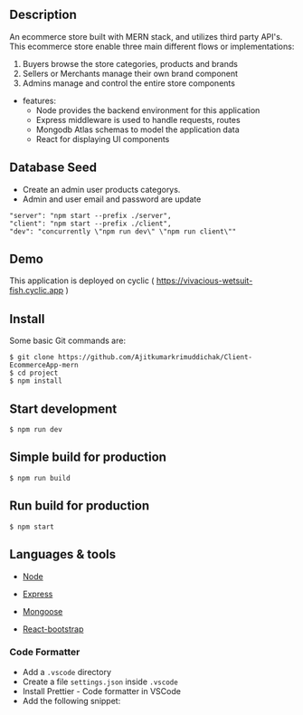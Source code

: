 ## Description

An ecommerce store built with MERN stack, and utilizes third party API's. This ecommerce store enable three main different flows or implementations:

1. Buyers browse the store categories, products and brands
2. Sellers or Merchants manage their own brand component
3. Admins manage and control the entire store components 


* features:
  * Node provides the backend environment for this application
  * Express middleware is used to handle requests, routes
  * Mongodb Atlas schemas to model the application data
  * React for displaying UI components
  


## Database Seed

* Create an admin user products categorys.
* Admin and user email and password are update 
  

```
"server": "npm start --prefix ./server",
"client": "npm start --prefix ./client",
"dev": "concurrently \"npm run dev\" \"npm run client\""
```

## Demo

This application is deployed on cyclic ( https://vivacious-wetsuit-fish.cyclic.app )

## Install

Some basic Git commands are:

```
$ git clone https://github.com/Ajitkumarkrimuddichak/Client-EcommerceApp-mern
$ cd project
$ npm install
```

## Start development

```
$ npm run dev
```

## Simple build for production

```
$ npm run build
```

## Run build for production

```
$ npm start
```


## Languages & tools

- [Node](https://nodejs.org/en/)

- [Express](https://expressjs.com/)

- [Mongoose](https://mongoosejs.com/)

- [React-bootstrap](https://reactjs.org/)

  


### Code Formatter

- Add a `.vscode` directory
- Create a file `settings.json` inside `.vscode`
- Install Prettier - Code formatter in VSCode
- Add the following snippet:  

